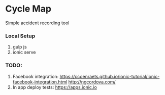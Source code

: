 # Cycle Map
Simple accident recording tool

### Local Setup
1. gulp js
2. ionic serve


### TODO:
1. Facebook integration: https://ccoenraets.github.io/ionic-tutorial/ionic-facebook-integration.html http://ngcordova.com/
2. In app deploy tests: https://apps.ionic.io